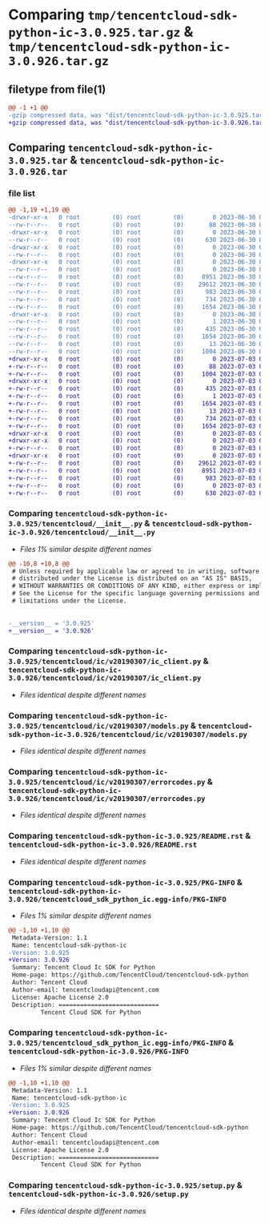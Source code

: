 # Comparing `tmp/tencentcloud-sdk-python-ic-3.0.925.tar.gz` & `tmp/tencentcloud-sdk-python-ic-3.0.926.tar.gz`

## filetype from file(1)

```diff
@@ -1 +1 @@
-gzip compressed data, was "dist/tencentcloud-sdk-python-ic-3.0.925.tar", last modified: Fri Jun 30 02:15:26 2023, max compression
+gzip compressed data, was "dist/tencentcloud-sdk-python-ic-3.0.926.tar", last modified: Mon Jul  3 00:28:03 2023, max compression
```

## Comparing `tencentcloud-sdk-python-ic-3.0.925.tar` & `tencentcloud-sdk-python-ic-3.0.926.tar`

### file list

```diff
@@ -1,19 +1,19 @@
-drwxr-xr-x   0 root         (0) root         (0)        0 2023-06-30 02:15:26.000000 tencentcloud-sdk-python-ic-3.0.925/
--rw-r--r--   0 root         (0) root         (0)       88 2023-06-30 02:15:26.000000 tencentcloud-sdk-python-ic-3.0.925/setup.cfg
-drwxr-xr-x   0 root         (0) root         (0)        0 2023-06-30 02:15:26.000000 tencentcloud-sdk-python-ic-3.0.925/tencentcloud/
--rw-r--r--   0 root         (0) root         (0)      630 2023-06-30 02:15:26.000000 tencentcloud-sdk-python-ic-3.0.925/tencentcloud/__init__.py
-drwxr-xr-x   0 root         (0) root         (0)        0 2023-06-30 02:15:26.000000 tencentcloud-sdk-python-ic-3.0.925/tencentcloud/ic/
--rw-r--r--   0 root         (0) root         (0)        0 2023-06-30 02:15:26.000000 tencentcloud-sdk-python-ic-3.0.925/tencentcloud/ic/__init__.py
-drwxr-xr-x   0 root         (0) root         (0)        0 2023-06-30 02:15:26.000000 tencentcloud-sdk-python-ic-3.0.925/tencentcloud/ic/v20190307/
--rw-r--r--   0 root         (0) root         (0)        0 2023-06-30 02:15:26.000000 tencentcloud-sdk-python-ic-3.0.925/tencentcloud/ic/v20190307/__init__.py
--rw-r--r--   0 root         (0) root         (0)     8951 2023-06-30 02:15:26.000000 tencentcloud-sdk-python-ic-3.0.925/tencentcloud/ic/v20190307/ic_client.py
--rw-r--r--   0 root         (0) root         (0)    29612 2023-06-30 02:15:26.000000 tencentcloud-sdk-python-ic-3.0.925/tencentcloud/ic/v20190307/models.py
--rw-r--r--   0 root         (0) root         (0)      983 2023-06-30 02:15:26.000000 tencentcloud-sdk-python-ic-3.0.925/tencentcloud/ic/v20190307/errorcodes.py
--rw-r--r--   0 root         (0) root         (0)      734 2023-06-30 02:15:26.000000 tencentcloud-sdk-python-ic-3.0.925/README.rst
--rw-r--r--   0 root         (0) root         (0)     1654 2023-06-30 02:15:26.000000 tencentcloud-sdk-python-ic-3.0.925/PKG-INFO
-drwxr-xr-x   0 root         (0) root         (0)        0 2023-06-30 02:15:26.000000 tencentcloud-sdk-python-ic-3.0.925/tencentcloud_sdk_python_ic.egg-info/
--rw-r--r--   0 root         (0) root         (0)        1 2023-06-30 02:15:26.000000 tencentcloud-sdk-python-ic-3.0.925/tencentcloud_sdk_python_ic.egg-info/dependency_links.txt
--rw-r--r--   0 root         (0) root         (0)      435 2023-06-30 02:15:26.000000 tencentcloud-sdk-python-ic-3.0.925/tencentcloud_sdk_python_ic.egg-info/SOURCES.txt
--rw-r--r--   0 root         (0) root         (0)     1654 2023-06-30 02:15:26.000000 tencentcloud-sdk-python-ic-3.0.925/tencentcloud_sdk_python_ic.egg-info/PKG-INFO
--rw-r--r--   0 root         (0) root         (0)       13 2023-06-30 02:15:26.000000 tencentcloud-sdk-python-ic-3.0.925/tencentcloud_sdk_python_ic.egg-info/top_level.txt
--rw-r--r--   0 root         (0) root         (0)     1004 2023-06-30 02:15:26.000000 tencentcloud-sdk-python-ic-3.0.925/setup.py
+drwxr-xr-x   0 root         (0) root         (0)        0 2023-07-03 00:28:03.000000 tencentcloud-sdk-python-ic-3.0.926/
+-rw-r--r--   0 root         (0) root         (0)       88 2023-07-03 00:28:03.000000 tencentcloud-sdk-python-ic-3.0.926/setup.cfg
+-rw-r--r--   0 root         (0) root         (0)     1004 2023-07-03 00:28:03.000000 tencentcloud-sdk-python-ic-3.0.926/setup.py
+drwxr-xr-x   0 root         (0) root         (0)        0 2023-07-03 00:28:03.000000 tencentcloud-sdk-python-ic-3.0.926/tencentcloud_sdk_python_ic.egg-info/
+-rw-r--r--   0 root         (0) root         (0)      435 2023-07-03 00:28:03.000000 tencentcloud-sdk-python-ic-3.0.926/tencentcloud_sdk_python_ic.egg-info/SOURCES.txt
+-rw-r--r--   0 root         (0) root         (0)        1 2023-07-03 00:28:03.000000 tencentcloud-sdk-python-ic-3.0.926/tencentcloud_sdk_python_ic.egg-info/dependency_links.txt
+-rw-r--r--   0 root         (0) root         (0)     1654 2023-07-03 00:28:03.000000 tencentcloud-sdk-python-ic-3.0.926/tencentcloud_sdk_python_ic.egg-info/PKG-INFO
+-rw-r--r--   0 root         (0) root         (0)       13 2023-07-03 00:28:03.000000 tencentcloud-sdk-python-ic-3.0.926/tencentcloud_sdk_python_ic.egg-info/top_level.txt
+-rw-r--r--   0 root         (0) root         (0)      734 2023-07-03 00:28:03.000000 tencentcloud-sdk-python-ic-3.0.926/README.rst
+-rw-r--r--   0 root         (0) root         (0)     1654 2023-07-03 00:28:03.000000 tencentcloud-sdk-python-ic-3.0.926/PKG-INFO
+drwxr-xr-x   0 root         (0) root         (0)        0 2023-07-03 00:28:03.000000 tencentcloud-sdk-python-ic-3.0.926/tencentcloud/
+drwxr-xr-x   0 root         (0) root         (0)        0 2023-07-03 00:28:03.000000 tencentcloud-sdk-python-ic-3.0.926/tencentcloud/ic/
+-rw-r--r--   0 root         (0) root         (0)        0 2023-07-03 00:28:03.000000 tencentcloud-sdk-python-ic-3.0.926/tencentcloud/ic/__init__.py
+drwxr-xr-x   0 root         (0) root         (0)        0 2023-07-03 00:28:03.000000 tencentcloud-sdk-python-ic-3.0.926/tencentcloud/ic/v20190307/
+-rw-r--r--   0 root         (0) root         (0)    29612 2023-07-03 00:28:03.000000 tencentcloud-sdk-python-ic-3.0.926/tencentcloud/ic/v20190307/models.py
+-rw-r--r--   0 root         (0) root         (0)     8951 2023-07-03 00:28:03.000000 tencentcloud-sdk-python-ic-3.0.926/tencentcloud/ic/v20190307/ic_client.py
+-rw-r--r--   0 root         (0) root         (0)      983 2023-07-03 00:28:03.000000 tencentcloud-sdk-python-ic-3.0.926/tencentcloud/ic/v20190307/errorcodes.py
+-rw-r--r--   0 root         (0) root         (0)        0 2023-07-03 00:28:03.000000 tencentcloud-sdk-python-ic-3.0.926/tencentcloud/ic/v20190307/__init__.py
+-rw-r--r--   0 root         (0) root         (0)      630 2023-07-03 00:28:03.000000 tencentcloud-sdk-python-ic-3.0.926/tencentcloud/__init__.py
```

### Comparing `tencentcloud-sdk-python-ic-3.0.925/tencentcloud/__init__.py` & `tencentcloud-sdk-python-ic-3.0.926/tencentcloud/__init__.py`

 * *Files 1% similar despite different names*

```diff
@@ -10,8 +10,8 @@
 # Unless required by applicable law or agreed to in writing, software
 # distributed under the License is distributed on an "AS IS" BASIS,
 # WITHOUT WARRANTIES OR CONDITIONS OF ANY KIND, either express or implied.
 # See the License for the specific language governing permissions and
 # limitations under the License.
 
 
-__version__ = '3.0.925'
+__version__ = '3.0.926'
```

### Comparing `tencentcloud-sdk-python-ic-3.0.925/tencentcloud/ic/v20190307/ic_client.py` & `tencentcloud-sdk-python-ic-3.0.926/tencentcloud/ic/v20190307/ic_client.py`

 * *Files identical despite different names*

### Comparing `tencentcloud-sdk-python-ic-3.0.925/tencentcloud/ic/v20190307/models.py` & `tencentcloud-sdk-python-ic-3.0.926/tencentcloud/ic/v20190307/models.py`

 * *Files identical despite different names*

### Comparing `tencentcloud-sdk-python-ic-3.0.925/tencentcloud/ic/v20190307/errorcodes.py` & `tencentcloud-sdk-python-ic-3.0.926/tencentcloud/ic/v20190307/errorcodes.py`

 * *Files identical despite different names*

### Comparing `tencentcloud-sdk-python-ic-3.0.925/README.rst` & `tencentcloud-sdk-python-ic-3.0.926/README.rst`

 * *Files identical despite different names*

### Comparing `tencentcloud-sdk-python-ic-3.0.925/PKG-INFO` & `tencentcloud-sdk-python-ic-3.0.926/tencentcloud_sdk_python_ic.egg-info/PKG-INFO`

 * *Files 1% similar despite different names*

```diff
@@ -1,10 +1,10 @@
 Metadata-Version: 1.1
 Name: tencentcloud-sdk-python-ic
-Version: 3.0.925
+Version: 3.0.926
 Summary: Tencent Cloud Ic SDK for Python
 Home-page: https://github.com/TencentCloud/tencentcloud-sdk-python
 Author: Tencent Cloud
 Author-email: tencentcloudapi@tencent.com
 License: Apache License 2.0
 Description: ============================
         Tencent Cloud SDK for Python
```

### Comparing `tencentcloud-sdk-python-ic-3.0.925/tencentcloud_sdk_python_ic.egg-info/PKG-INFO` & `tencentcloud-sdk-python-ic-3.0.926/PKG-INFO`

 * *Files 1% similar despite different names*

```diff
@@ -1,10 +1,10 @@
 Metadata-Version: 1.1
 Name: tencentcloud-sdk-python-ic
-Version: 3.0.925
+Version: 3.0.926
 Summary: Tencent Cloud Ic SDK for Python
 Home-page: https://github.com/TencentCloud/tencentcloud-sdk-python
 Author: Tencent Cloud
 Author-email: tencentcloudapi@tencent.com
 License: Apache License 2.0
 Description: ============================
         Tencent Cloud SDK for Python
```

### Comparing `tencentcloud-sdk-python-ic-3.0.925/setup.py` & `tencentcloud-sdk-python-ic-3.0.926/setup.py`

 * *Files identical despite different names*

